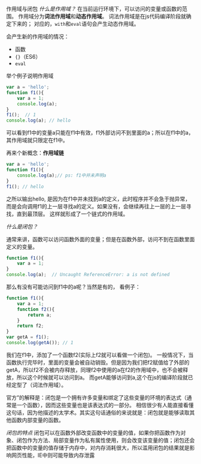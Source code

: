 作用域与闭包
*什么是作用域？*
在当前运行环境下，可以访问的变量或函数的范围。
作用域分为**词法作用域**和**动态作用域**。
词法作用域是在js代码编译阶段就确定下来的； 对应的，`with`和`eval`语句会产生动态作用域。

会产生新的作用域的情况：
- 函数
- `{}`（ES6）
- `eval`

举个例子说明作用域
```javascript
var a = 'hello';
function f1(){
    var a = 1;
    console.log(a);
}
f1();  // 1
console.log(a); // hello
```
可以看到f1中的变量a只能在f1中有效，f1外部访问不到里面的a；所以在f1中的a，其作用域就只限定在f1中。

再来个新概念：**作用域链**
```javascript
var a = 'hello';
function f1(){
    console.log(a);// ps: f1中并未声明a
}
f1(); // hello
```
之所以输出hello, 是因为在f1中并未找到a的定义，此时程序并不会急于抛异常，而是会向调用f1的上一层寻找a的定义。如果没有，会继续再往上一层的上一层寻找，直到最顶层。
这样就形成了一个链式的作用域。

*什么是闭包？*

通常来讲，函数可以访问函数外面的变量；但是在函数外部，访问不到在函数里面定义的变量。
```javascript
function f1(){
    var a = 1;
}
console.log(a);  // Uncaught ReferenceError: a is not defined
```
那么有没有可能访问到f1中的a呢？当然是有的， 看例子：
```javascript
function f1(){
    var a = 1;
    function f2(){
        return a;
    }
    return f2;
}
var getA = f1();
console.log(getA()); // 1
```
我们在f1中，添加了一个函数f2(实际上f2就可以看做一个闭包)。
一般情况下，当函数执行完毕时，里面的变量会被自动销毁。但是因为我们把f2赋值给了外部的getA，所以f2不会被内存释放，同理f2中使用的a在f2的作用域中，也不会被释放，所以这个时候就可以访问到a。
而getA能够访问到a,这个在js的编译阶段就已经定型了（词法作用域）。

官方”的解释是：闭包是一个拥有许多变量和绑定了这些变量的环境的表达式（通常是一个函数），因而这些变量也是该表达式的一部分。
相信很少有人能直接看懂这句话，因为他描述的太学术。其实这句话通俗的来说就是：闭包就是能够读取其他函数内部变量的函数。


*闭包的特点*
闭包可以在函数外部改变函数中的变量的值，如果你把函数作为对象、闭包作为方法、局部变量作为私有属性使用，则会改变该变量的值；闭包还会把函数中的变量的值存储于内存中，对内存消耗很大，所以滥用闭包的结果就是影响网页性能，IE中则可能导致内存泄露